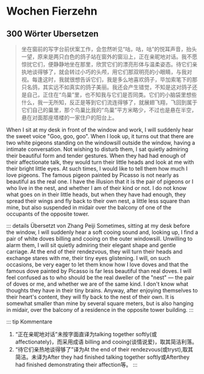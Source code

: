 # Wochen Fierzehn

## 300 Wörter Ubersetzen

> 坐在窗前的写字台前伏案工作，会忽然听见“咕，咕，咕”的悦耳声音，抬头一望，原来是两只白色的鸽子站在窗外的窗沿上，正在亲昵地对话。我不愿惊扰它们，便静静地坐在那里，欣赏它们的漂亮形体与温柔姿态。待它们亲执地谈得够了，就会转过小巧的头颅，用它们那双明亮的小眼睛，与我对视。每逢这时，我就很想告诉它们，我是多么地喜欢鸽子，毕加索笔下的那只名鸽，其实远不如真实的鸽子美丽。我还会产生错觉，不知是这对鸽子还是自己，正住在“鸟巢”里，也不知我与它们是否同类。它们的小脑袋里想些什么，我一无所知，反正是等到它们流连得够了，就展翅飞翔，飞回到属于它们自己的巢里，那个鸟巢比我的“鸟巢”平方米略少，不过也是悬在半空，悬在对面那座塔楼的一家住户的阳台上。

When I sit at my desk in front of the window and work, I will suddenly hear the sweet voice "Goo, goo, goo". When I look up, it turns out that there are two white pigeons standing on the windowsill outside the window, having a intimate conversation. Not wishing to disturb them, I sat quietly admiring their beautiful form and tender gestures. When they had had enough of their affectionate talk, they would turn their little heads and look at me with their bright little eyes. At such times, I would like to tell them how much I love pigeons. The famous pigeon painted by Picasso is not nearly as beautiful as the real one. I have the illusion that it is the pair of pigeons or I who live in the nest, and whether I am of their kind or not. I do not know what goes on in their little heads, but when they have had enough, they spread their wings and fly back to their own nest, a little less square than mine, but also suspended in midair over the balcony of one of the occupants of the opposite tower.

::: details Übersetzt von Zhang Peiji
Sometimes, sitting at my desk before the window, I will suddenly hear a soft cooing sound and, looking up, I find a pair of white doves billing and cooing on the outer windowsill. Unwilling to alarm them, I will sit quietly admiring their elegant shape and gentle carriage. At the end of their rendezvous, they will turn their heads and exchange stares with me, their tiny eyes glistening. I will, on such occasions, be very eager to let them know how I love doves and that the famous dove painted by Picasso is far less beautiful than real doves. I will feel confused as to who should be the real dweller of the "nest" — the pair of doves or me, and whether we are of the same kind. I don't know what thoughts they have in their tiny brains. Anyway, after enjoying themselves to their heart's content, they will fly back to the nest of their own. It is somewhat smaller than mine by several square meters, but is also hanging in midair, over the balcony of a residence in the opposite tower building.
:::

::: tip Kommentare
1. “正在亲昵地对话”未按字面直译为talking together softly(或affectionately)，而采用成语 billing and cooing(谈情说爱)，取其简洁利落。
2. “待它们亲热地谈得够了”译为At the end of their rendezvous(或tryst),取其简洁。未译为After they had finished talking together softly或Afterthey had finished demonstrating their affection等。
:::
